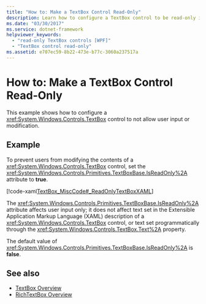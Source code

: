 ```yaml
---
title: "How to: Make a TextBox Control Read-Only"
description: Learn how to configure a TextBox control to be read-only in a Windows Presentation Foundation (WPF) application.
ms.date: "03/30/2017"
ms.service: dotnet-framework
helpviewer_keywords: 
  - "read-only TextBox controls [WPF]"
  - "TextBox control read-only"
ms.assetid: e707ec59-8b22-473e-b77c-3060a237517a
---
```

# How to: Make a TextBox Control Read-Only

This example shows how to configure a <xref:System.Windows.Controls.TextBox> control to not allow user input or modification.  
  
## Example  

To prevent users from modifying the contents of a <xref:System.Windows.Controls.TextBox> control, set the <xref:System.Windows.Controls.Primitives.TextBoxBase.IsReadOnly%2A> attribute to **true**.  
  
[!code-xaml[TextBox_MiscCode#_ReadOnlyTextBoxXAML](~/samples/snippets/csharp/VS_Snippets_Wpf/TextBox_MiscCode/CSharp/Window1.xaml#_readonlytextboxxaml)]  
  
The <xref:System.Windows.Controls.Primitives.TextBoxBase.IsReadOnly%2A> attribute affects user input only; it does not affect text set in the Extensible Application Markup Language (XAML) description of a <xref:System.Windows.Controls.TextBox> control, or text set programmatically through the <xref:System.Windows.Controls.TextBox.Text%2A> property.  
  
The default value of <xref:System.Windows.Controls.Primitives.TextBoxBase.IsReadOnly%2A> is **false**.  
  
## See also

- [TextBox Overview](textbox-overview.md)
- [RichTextBox Overview](richtextbox-overview.md)
